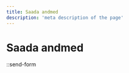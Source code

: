 ```yaml
---
title: Saada andmed
description: 'meta description of the page'
---
```


# Saada andmed

::send-form
